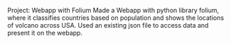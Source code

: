 Project: Webapp with Folium 
Made a Webapp with python library folium, where it classifies countries based on population and shows the locations of volcano across USA. Used an existing json file to access data and present it on the webapp. 
